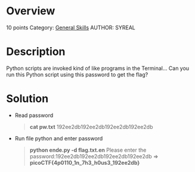 # Overview 
10 points
Category: [General Skills]()
AUTHOR: SYREAL

# Description
Python scripts are invoked kind of like programs in the Terminal... Can you run this Python script using this password to get the flag?

# Solution
- Read password 
  > **cat pw.txt**
192ee2db192ee2db192ee2db192ee2db
- Run file python and enter password
  > **python ende.py -d flag.txt.en**
Please enter the password:192ee2db192ee2db192ee2db192ee2db
  => **picoCTF{4p0110_1n_7h3_h0us3_192ee2db}**
